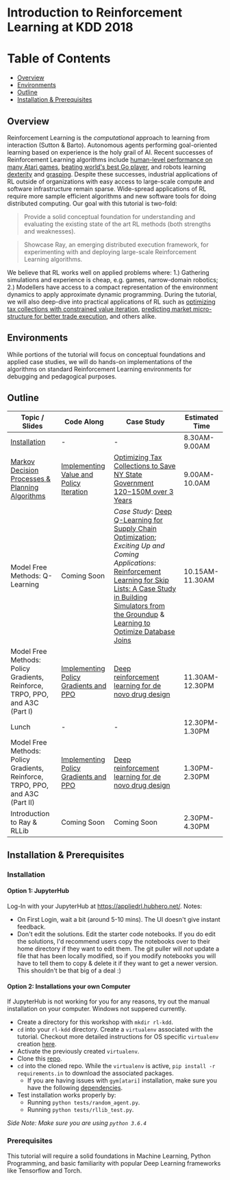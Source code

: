 # Introduction to Reinforcement Learning at KDD 2018

# Table of Contents
- [Overview](#overview)
- [Environments](#environments)
- [Outline](#contents)
- [Installation & Prerequisites](#install)


## Overview 
Reinforcement Learning is the _computational_ approach to learning from interaction (Sutton & Barto). Autonomous agents performing goal-oriented learning based on experience is the holy grail of AI. Recent successes of Reinforcement Learning algorithms include [human-level performance on many Atari games](https://storage.googleapis.com/deepmind-media/dqn/DQNNaturePaper.pdf), [beating world's best Go player](https://en.wikipedia.org/wiki/AlphaZero), and robots learning [dexterity](https://blog.openai.com/learning-dexterity/) and [grasping](https://arxiv.org/abs/1806.10293). Despite these successes, industrial applications of RL outside of organizations with easy access to large-scale compute and software infrastructure remain sparse. Wide-spread applications of RL require more sample efficient algorithms and new software tools for doing distributed computing. Our goal with this tutorial is two-fold:

>Provide a solid conceptual foundation for understanding and evaluating the existing state of the art RL methods (both strengths and weaknesses).

>Showcase Ray, an emerging distributed execution framework, for experimenting with and deploying large-scale Reinforcement Learning algorithms.

We believe that RL works well on applied problems where: 1.) Gathering simulations and experience is cheap, e.g. games, narrow-domain robotics; 2.) Modellers have access to a compact representation of the environment dynamics to apply approximate dynamic programming. During the tutorial, we will also deep-dive into practical applications of RL such as [optimizing tax collections with constrained value iteration](https://www.youtube.com/watch?v=bLsCuN6PQCE), [predicting market micro-structure for better trade execution](https://www.seas.upenn.edu/~mkearns/papers/rlexec.pdf), and others alike. 

## Environments

While portions of the tutorial will focus on conceptual foundations and applied case studies, we will do hands-on implementations of the algorithms on standard Reinforcement Learning environments for debugging and pedagogical purposes. 

<h2 id='contents'> Outline</h2>

| Topic / Slides  | Code Along | Case Study | Estimated Time |
| ------------- | ------------- | ------------ | ------------- |
| [Installation](https://github.com/vruvora/reinforcement-learning-kdd#install) | - | - | 8.30AM-9.00AM
| [Markov Decision Processes & Planning Algorithms](https://www.beautiful.ai/deck/-LJzCol9u_Me_W4MC-8C/Introduction-to-RL)  | [Implementing Value and Policy Iteration](https://github.com/vruvora/reinforcement-learning-kdd/tree/master/lesson-1-planning-in-mdps) | [Optimizing Tax Collections to Save NY State Government $120-$150M over 3 Years](https://www.prem-melville.com/publications/constrained-reinforcement-learning-kdd2010.pdf) | 9.00AM-10.0AM
| Model Free Methods: Q-Learning  | Coming Soon | *Case Study*: [Deep Q-Learning for Supply Chain Optimization](https://arxiv.org/pdf/1708.05924.pdf); *Exciting Up and Coming Applications*:[ Reinforcement Learning for Skip Lists: A Case Study in Building Simulators from the Groundup](https://github.com/cioc/rlsl) & [Learning to Optimize Database Joins](https://arxiv.org/abs/1808.03196?context=cs)| 10.15AM-11.30AM
| Model Free Methods: Policy Gradients, Reinforce, TRPO, PPO, and A3C (Part I) |  [Implementing Policy Gradients and PPO](https://github.com/vruvora/reinforcement-learning-kdd/tree/master/lesson-3-policy-gradients)| [Deep reinforcement learning for de novo drug design](http://advances.sciencemag.org/content/4/7/eaap7885) | 11.30AM-12.30PM
| Lunch | - | - | 12.30PM-1.30PM
| Model Free Methods: Policy Gradients, Reinforce, TRPO, PPO, and A3C (Part II) | [Implementing Policy Gradients and PPO](https://github.com/vruvora/reinforcement-learning-kdd/tree/master/lesson-3-policy-gradients) | [Deep reinforcement learning for de novo drug design](http://advances.sciencemag.org/content/4/7/eaap7885) | 1.30PM-2.30PM
| Introduction to Ray & RLLib | Coming Soon | Coming Soon | 2.30PM-4.30PM



<h2 id='install'> Installation & Prerequisites </h2>

### Installation
#### Option 1: JupyterHub
Log-In with your JupyterHub at https://appliedrl.hubhero.net/.
Notes: 
 - On First Login, wait a bit (around 5-10 mins). The UI doesn't give instant feedback. 
 - Don't edit the solutions. Edit the starter code notebooks. If you do edit the solutions, I'd recommend users copy the notebooks over to their home directory if they want to edit them. The git puller will _not_ update a file that has been locally modified, so if you modify notebooks you will have to tell them to copy & delete it if they want to get a newer version. This shouldn't be that big of a deal :)


#### Option 2: Installations your own Computer 
If JupyterHub is not working for you for any reasons, try out the manual installation on your computer. Windows not suppered currently. 

- Create a directory for this workshop with `mkdir rl-kdd`.
- `cd` into your `rl-kdd` directory. Create a `virtualenv` associated with the tutorial. Checkout more detailed instructions for OS specific `virtualenv` creation [here](https://packaging.python.org/guides/installing-using-pip-and-virtualenv/).
- Activate the previously created `virtualenv`. 
- Clone this [repo](https://github.com/vruvora/reinforcement-learning-kdd.git).
- `cd` into the cloned repo. While the `virtualenv` is active, `pip install -r requirements.in` to download the associated packages. 
  - If you are having issues with `gym[atari]` installation, make sure you have the following [dependencies](https://github.com/openai/gym#installing-everything). 
- Test installation works properly by: 
  - Running `python tests/random_agent.py`. 
  - Running `python tests/rllib_test.py`. 
 
_Side Note: Make sure you are using `python 3.6.4`_

### Prerequisites 
This tutorial will require a solid foundations in Machine Learning, Python Programming, and basic familiarity with popular Deep Learning frameworks like Tensorflow and Torch. 

